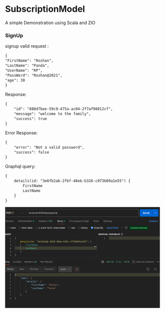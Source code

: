 # SubscriptionModel
A simple Demonstration using Scala and ZIO

### SignUp
signup valid request : 

```
{
"FirstName": "Roshan",
"LastName": "Panda",
"UserName": "RP",
"PassWord": "Roshan@2021",
"age": 30
}
```
Response:
```
{
    "id": "888d7bee-59c9-475a-ac04-2f7af98812cf",
    "message": "welcome to the family",
    "success": true
}
```
Error Response:
```
{
    "error": "Not a valid password",
    "success": false
}
```
Graphql query:

```agsl
{
    details(id: "3e6fb2ab-2fbf-48eb-b326-c973b09a1e55") {
        FirstName
        LastName
    }
}
```

![img.png](img.png)

